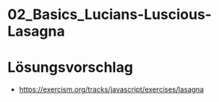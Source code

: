 # 02_Basics_Lucians-Luscious-Lasagna

# Lösungsvorschlag

- https://exercism.org/tracks/javascript/exercises/lasagna

